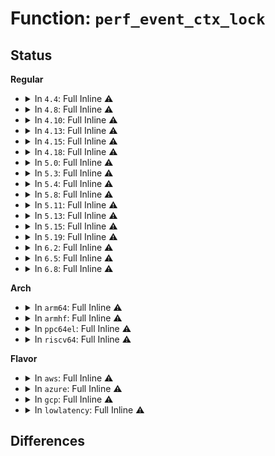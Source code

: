 # Function: <code>perf_event_ctx_lock</code>

## Status
<b>Regular</b>
<ul>
<li>
<details>
<summary>In <code>4.4</code>: Full Inline ⚠️</summary>

**Collision:** Unique Static

**Inline:** Full

**Transformation:** False

**Instances:**

```
In kernel/events/core.c (ffffffff8117dada)
Location: kernel/events/core.c:981
Inline: True
Inline callers:
  - kernel/events/core.c:perf_event_enable
  - kernel/events/core.c:perf_event_refresh
  - kernel/events/core.c:perf_event_disable
  - kernel/events/core.c:perf_read
  - kernel/events/core.c:perf_event_task_enable
  - kernel/events/core.c:perf_event_task_disable
  - kernel/events/core.c:perf_ioctl
```
</details>
</li>
<li>
<details>
<summary>In <code>4.8</code>: Full Inline ⚠️</summary>

**Collision:** Unique Static

**Inline:** Full

**Transformation:** False

**Instances:**

```
In kernel/events/core.c (ffffffff81191a29)
Location: kernel/events/core.c:1226
Inline: True
Inline callers:
  - kernel/events/core.c:perf_event_task_disable
  - kernel/events/core.c:perf_event_task_enable
  - kernel/events/core.c:perf_ioctl
  - kernel/events/core.c:perf_read
  - kernel/events/core.c:perf_event_release_kernel
  - kernel/events/core.c:perf_event_refresh
  - kernel/events/core.c:perf_event_enable
  - kernel/events/core.c:perf_event_disable
```
</details>
</li>
<li>
<details>
<summary>In <code>4.10</code>: Full Inline ⚠️</summary>

**Collision:** Unique Static

**Inline:** Full

**Transformation:** False

**Instances:**

```
In kernel/events/core.c (ffffffff811a11d9)
Location: kernel/events/core.c:1234
Inline: True
Inline callers:
  - kernel/events/core.c:perf_event_task_disable
  - kernel/events/core.c:perf_event_task_enable
  - kernel/events/core.c:perf_ioctl
  - kernel/events/core.c:perf_read
  - kernel/events/core.c:perf_event_release_kernel
  - kernel/events/core.c:perf_event_refresh
  - kernel/events/core.c:perf_event_enable
  - kernel/events/core.c:perf_event_disable
```
</details>
</li>
<li>
<details>
<summary>In <code>4.13</code>: Full Inline ⚠️</summary>

**Collision:** Unique Static

**Inline:** Full

**Transformation:** False

**Instances:**

```
In kernel/events/core.c (ffffffff811a8aa5)
Location: kernel/events/core.c:1226
Inline: True
Inline callers:
  - kernel/events/core.c:perf_event_task_disable
  - kernel/events/core.c:perf_event_task_enable
  - kernel/events/core.c:perf_ioctl
  - kernel/events/core.c:perf_read
  - kernel/events/core.c:perf_event_release_kernel
  - kernel/events/core.c:perf_event_refresh
  - kernel/events/core.c:perf_event_enable
  - kernel/events/core.c:perf_event_disable
```
</details>
</li>
<li>
<details>
<summary>In <code>4.15</code>: Full Inline ⚠️</summary>

**Collision:** Unique Static

**Inline:** Full

**Transformation:** False

**Instances:**

```
In kernel/events/core.c (ffffffff811bc2fd)
Location: kernel/events/core.c:1269
Inline: True
Inline callers:
  - kernel/events/core.c:perf_event_task_disable
  - kernel/events/core.c:perf_event_task_enable
  - kernel/events/core.c:perf_ioctl
  - kernel/events/core.c:perf_read
  - kernel/events/core.c:perf_event_read_value
  - kernel/events/core.c:perf_event_release_kernel
  - kernel/events/core.c:perf_event_refresh
  - kernel/events/core.c:perf_event_enable
  - kernel/events/core.c:perf_event_disable
```
</details>
</li>
<li>
<details>
<summary>In <code>4.18</code>: Full Inline ⚠️</summary>

**Collision:** Unique Static

**Inline:** Full

**Transformation:** False

**Instances:**

```
In kernel/events/core.c (ffffffff811dc4ad)
Location: kernel/events/core.c:1292
Inline: True
Inline callers:
  - kernel/events/core.c:perf_event_task_disable
  - kernel/events/core.c:perf_event_task_enable
  - kernel/events/core.c:perf_ioctl
  - kernel/events/core.c:perf_read
  - kernel/events/core.c:perf_event_read_value
  - kernel/events/core.c:perf_event_release_kernel
  - kernel/events/core.c:perf_event_refresh
  - kernel/events/core.c:perf_event_enable
  - kernel/events/core.c:perf_event_disable
```
</details>
</li>
<li>
<details>
<summary>In <code>5.0</code>: Full Inline ⚠️</summary>

**Collision:** Unique Static

**Inline:** Full

**Transformation:** False

**Instances:**

```
In kernel/events/core.c (ffffffff811ec8ad)
Location: kernel/events/core.c:1292
Inline: True
Inline callers:
  - kernel/events/core.c:perf_event_task_disable
  - kernel/events/core.c:perf_event_task_enable
  - kernel/events/core.c:perf_ioctl
  - kernel/events/core.c:perf_read
  - kernel/events/core.c:perf_event_read_value
  - kernel/events/core.c:perf_event_release_kernel
  - kernel/events/core.c:perf_event_refresh
  - kernel/events/core.c:perf_event_enable
  - kernel/events/core.c:perf_event_disable
```
</details>
</li>
<li>
<details>
<summary>In <code>5.3</code>: Full Inline ⚠️</summary>

**Collision:** Unique Static

**Inline:** Full

**Transformation:** False

**Instances:**

```
In kernel/events/core.c (ffffffff81204295)
Location: kernel/events/core.c:1294
Inline: True
Inline callers:
  - kernel/events/core.c:perf_event_task_disable
  - kernel/events/core.c:perf_event_task_enable
  - kernel/events/core.c:perf_ioctl
  - kernel/events/core.c:perf_read
  - kernel/events/core.c:perf_event_read_value
  - kernel/events/core.c:perf_event_release_kernel
  - kernel/events/core.c:perf_event_refresh
  - kernel/events/core.c:perf_event_enable
  - kernel/events/core.c:perf_event_disable
```
</details>
</li>
<li>
<details>
<summary>In <code>5.4</code>: Full Inline ⚠️</summary>

**Collision:** Unique Static

**Inline:** Full

**Transformation:** False

**Instances:**

```
In kernel/events/core.c (ffffffff81210e85)
Location: kernel/events/core.c:1294
Inline: True
Inline callers:
  - kernel/events/core.c:perf_event_task_disable
  - kernel/events/core.c:perf_event_task_enable
  - kernel/events/core.c:perf_ioctl
  - kernel/events/core.c:perf_read
  - kernel/events/core.c:perf_event_read_value
  - kernel/events/core.c:perf_event_release_kernel
  - kernel/events/core.c:perf_event_refresh
  - kernel/events/core.c:perf_event_enable
  - kernel/events/core.c:perf_event_disable
```
</details>
</li>
<li>
<details>
<summary>In <code>5.8</code>: Full Inline ⚠️</summary>

**Collision:** Unique Static

**Inline:** Full

**Transformation:** False

**Instances:**

```
In kernel/events/core.c (ffffffff8123ce4c)
Location: kernel/events/core.c:1356
Inline: True
Inline callers:
  - kernel/events/core.c:perf_event_task_disable
  - kernel/events/core.c:perf_event_task_enable
  - kernel/events/core.c:perf_compat_ioctl
  - kernel/events/core.c:perf_event_period
  - kernel/events/core.c:perf_event_pause
  - kernel/events/core.c:perf_read
  - kernel/events/core.c:perf_event_read_value
  - kernel/events/core.c:perf_event_release_kernel
  - kernel/events/core.c:perf_event_refresh
  - kernel/events/core.c:perf_event_enable
  - kernel/events/core.c:perf_event_disable
```
</details>
</li>
<li>
<details>
<summary>In <code>5.11</code>: Full Inline ⚠️</summary>

**Collision:** Unique Static

**Inline:** Full

**Transformation:** False

**Instances:**

```
In kernel/events/core.c (ffffffff8124707c)
Location: kernel/events/core.c:1374
Inline: True
Inline callers:
  - kernel/events/core.c:perf_event_task_disable
  - kernel/events/core.c:perf_event_task_enable
  - kernel/events/core.c:perf_compat_ioctl
  - kernel/events/core.c:perf_event_period
  - kernel/events/core.c:perf_event_pause
  - kernel/events/core.c:perf_read
  - kernel/events/core.c:perf_event_read_value
  - kernel/events/core.c:perf_event_release_kernel
  - kernel/events/core.c:perf_event_refresh
  - kernel/events/core.c:perf_event_enable
  - kernel/events/core.c:perf_event_disable
```
</details>
</li>
<li>
<details>
<summary>In <code>5.13</code>: Full Inline ⚠️</summary>

**Collision:** Unique Static

**Inline:** Full

**Transformation:** False

**Instances:**

```
In kernel/events/core.c (ffffffff8124af2c)
Location: kernel/events/core.c:1372
Inline: True
Inline callers:
  - kernel/events/core.c:perf_event_task_disable
  - kernel/events/core.c:perf_event_task_enable
  - kernel/events/core.c:perf_compat_ioctl
  - kernel/events/core.c:perf_event_period
  - kernel/events/core.c:perf_event_pause
  - kernel/events/core.c:perf_read
  - kernel/events/core.c:perf_event_read_value
  - kernel/events/core.c:perf_event_release_kernel
  - kernel/events/core.c:perf_event_refresh
  - kernel/events/core.c:perf_event_enable
  - kernel/events/core.c:perf_event_disable
```
</details>
</li>
<li>
<details>
<summary>In <code>5.15</code>: Full Inline ⚠️</summary>

**Collision:** Unique Static

**Inline:** Full

**Transformation:** False

**Instances:**

```
In kernel/events/core.c (ffffffff8128451c)
Location: kernel/events/core.c:1403
Inline: True
Inline callers:
  - kernel/events/core.c:perf_event_task_disable
  - kernel/events/core.c:perf_event_task_enable
  - kernel/events/core.c:perf_compat_ioctl
  - kernel/events/core.c:perf_event_period
  - kernel/events/core.c:perf_event_pause
  - kernel/events/core.c:perf_read
  - kernel/events/core.c:perf_event_read_value
  - kernel/events/core.c:perf_event_release_kernel
  - kernel/events/core.c:perf_event_refresh
  - kernel/events/core.c:perf_event_enable
  - kernel/events/core.c:perf_event_disable
```
</details>
</li>
<li>
<details>
<summary>In <code>5.19</code>: Full Inline ⚠️</summary>

**Collision:** Unique Static

**Inline:** Full

**Transformation:** False

**Instances:**

```
In kernel/events/core.c (ffffffff812d893d)
Location: kernel/events/core.c:1312
Inline: True
Inline callers:
  - kernel/events/core.c:perf_event_task_disable
  - kernel/events/core.c:perf_event_task_enable
  - kernel/events/core.c:perf_compat_ioctl
  - kernel/events/core.c:perf_event_period
  - kernel/events/core.c:perf_event_pause
  - kernel/events/core.c:perf_read
  - kernel/events/core.c:perf_event_read_value
  - kernel/events/core.c:perf_event_release_kernel
  - kernel/events/core.c:perf_event_refresh
  - kernel/events/core.c:perf_event_enable
  - kernel/events/core.c:perf_event_disable
```
</details>
</li>
<li>
<details>
<summary>In <code>6.2</code>: Full Inline ⚠️</summary>

**Collision:** Unique Static

**Inline:** Full

**Transformation:** False

**Instances:**

```
In kernel/events/core.c (ffffffff81340edd)
Location: kernel/events/core.c:1285
Inline: True
Inline callers:
  - kernel/events/core.c:perf_event_task_disable
  - kernel/events/core.c:perf_event_task_enable
  - kernel/events/core.c:perf_compat_ioctl
  - kernel/events/core.c:perf_event_period
  - kernel/events/core.c:perf_event_pause
  - kernel/events/core.c:perf_read
  - kernel/events/core.c:perf_event_read_value
  - kernel/events/core.c:perf_event_release_kernel
  - kernel/events/core.c:perf_event_refresh
  - kernel/events/core.c:perf_event_enable
  - kernel/events/core.c:perf_event_disable
```
</details>
</li>
<li>
<details>
<summary>In <code>6.5</code>: Full Inline ⚠️</summary>

**Collision:** Unique Static

**Inline:** Full

**Transformation:** False

**Instances:**

```
In kernel/events/core.c (ffffffff81371e6d)
Location: kernel/events/core.c:1285
Inline: True
Inline callers:
  - kernel/events/core.c:perf_event_task_disable
  - kernel/events/core.c:perf_event_task_enable
  - kernel/events/core.c:perf_compat_ioctl
  - kernel/events/core.c:perf_event_period
  - kernel/events/core.c:perf_event_pause
  - kernel/events/core.c:perf_read
  - kernel/events/core.c:perf_event_read_value
  - kernel/events/core.c:perf_event_release_kernel
  - kernel/events/core.c:perf_event_refresh
  - kernel/events/core.c:perf_event_enable
  - kernel/events/core.c:perf_event_disable
```
</details>
</li>
<li>
<details>
<summary>In <code>6.8</code>: Full Inline ⚠️</summary>

**Collision:** Unique Static

**Inline:** Full

**Transformation:** False

**Instances:**

```
In kernel/events/core.c (ffffffff8139b1dd)
Location: kernel/events/core.c:1296
Inline: True
Inline callers:
  - kernel/events/core.c:perf_event_task_disable
  - kernel/events/core.c:perf_event_task_enable
  - kernel/events/core.c:perf_compat_ioctl
  - kernel/events/core.c:perf_event_period
  - kernel/events/core.c:perf_event_pause
  - kernel/events/core.c:perf_read
  - kernel/events/core.c:perf_event_read_value
  - kernel/events/core.c:perf_event_release_kernel
  - kernel/events/core.c:perf_event_refresh
  - kernel/events/core.c:perf_event_enable
  - kernel/events/core.c:perf_event_disable
```
</details>
</li>
</ul>
<b>Arch</b>
<ul>
<li>
<details>
<summary>In <code>arm64</code>: Full Inline ⚠️</summary>

**Collision:** Unique Static

**Inline:** Full

**Transformation:** False

**Instances:**

```
In kernel/events/core.c (ffff80001029b380)
Location: kernel/events/core.c:1294
Inline: True
Inline callers:
  - kernel/events/core.c:perf_event_task_disable
  - kernel/events/core.c:perf_event_task_enable
  - kernel/events/core.c:perf_ioctl
  - kernel/events/core.c:perf_read
  - kernel/events/core.c:perf_event_read_value
  - kernel/events/core.c:perf_event_release_kernel
  - kernel/events/core.c:perf_event_refresh
  - kernel/events/core.c:perf_event_enable
  - kernel/events/core.c:perf_event_disable
```
</details>
</li>
<li>
<details>
<summary>In <code>armhf</code>: Full Inline ⚠️</summary>

**Collision:** Unique Static

**Inline:** Full

**Transformation:** False

**Instances:**

```
In kernel/events/core.c (c04ca81c)
Location: kernel/events/core.c:1294
Inline: True
Inline callers:
  - kernel/events/core.c:perf_event_task_disable
  - kernel/events/core.c:perf_event_task_enable
  - kernel/events/core.c:perf_ioctl
  - kernel/events/core.c:perf_read
  - kernel/events/core.c:perf_event_read_value
  - kernel/events/core.c:perf_event_release_kernel
  - kernel/events/core.c:perf_event_refresh
  - kernel/events/core.c:perf_event_enable
  - kernel/events/core.c:perf_event_disable
```
</details>
</li>
<li>
<details>
<summary>In <code>ppc64el</code>: Full Inline ⚠️</summary>

**Collision:** Unique Static

**Inline:** Full

**Transformation:** False

**Instances:**

```
In kernel/events/core.c (c00000000034b120)
Location: kernel/events/core.c:1294
Inline: True
Inline callers:
  - kernel/events/core.c:perf_event_task_disable
  - kernel/events/core.c:perf_event_task_enable
  - kernel/events/core.c:perf_ioctl
  - kernel/events/core.c:perf_read
  - kernel/events/core.c:perf_event_read_value
  - kernel/events/core.c:perf_event_release_kernel
  - kernel/events/core.c:perf_event_refresh
  - kernel/events/core.c:perf_event_enable
  - kernel/events/core.c:perf_event_disable
```
</details>
</li>
<li>
<details>
<summary>In <code>riscv64</code>: Full Inline ⚠️</summary>

**Collision:** Unique Static

**Inline:** Full

**Transformation:** False

**Instances:**

```
In kernel/events/core.c (ffffffe0001cd94c)
Location: kernel/events/core.c:1294
Inline: True
Inline callers:
  - kernel/events/core.c:perf_event_task_disable
  - kernel/events/core.c:perf_event_task_enable
  - kernel/events/core.c:perf_ioctl
  - kernel/events/core.c:perf_read
  - kernel/events/core.c:perf_event_read_value
  - kernel/events/core.c:perf_event_release_kernel
  - kernel/events/core.c:perf_event_refresh
  - kernel/events/core.c:perf_event_enable
  - kernel/events/core.c:perf_event_disable
```
</details>
</li>
</ul>
<b>Flavor</b>
<ul>
<li>
<details>
<summary>In <code>aws</code>: Full Inline ⚠️</summary>

**Collision:** Unique Static

**Inline:** Full

**Transformation:** False

**Instances:**

```
In kernel/events/core.c (ffffffff812094d5)
Location: kernel/events/core.c:1294
Inline: True
Inline callers:
  - kernel/events/core.c:perf_event_task_disable
  - kernel/events/core.c:perf_event_task_enable
  - kernel/events/core.c:perf_ioctl
  - kernel/events/core.c:perf_read
  - kernel/events/core.c:perf_event_read_value
  - kernel/events/core.c:perf_event_release_kernel
  - kernel/events/core.c:perf_event_refresh
  - kernel/events/core.c:perf_event_enable
  - kernel/events/core.c:perf_event_disable
```
</details>
</li>
<li>
<details>
<summary>In <code>azure</code>: Full Inline ⚠️</summary>

**Collision:** Unique Static

**Inline:** Full

**Transformation:** False

**Instances:**

```
In kernel/events/core.c (ffffffff811fc285)
Location: kernel/events/core.c:1294
Inline: True
Inline callers:
  - kernel/events/core.c:perf_event_task_disable
  - kernel/events/core.c:perf_event_task_enable
  - kernel/events/core.c:perf_ioctl
  - kernel/events/core.c:perf_read
  - kernel/events/core.c:perf_event_read_value
  - kernel/events/core.c:perf_event_release_kernel
  - kernel/events/core.c:perf_event_refresh
  - kernel/events/core.c:perf_event_enable
  - kernel/events/core.c:perf_event_disable
```
</details>
</li>
<li>
<details>
<summary>In <code>gcp</code>: Full Inline ⚠️</summary>

**Collision:** Unique Static

**Inline:** Full

**Transformation:** False

**Instances:**

```
In kernel/events/core.c (ffffffff81207275)
Location: kernel/events/core.c:1294
Inline: True
Inline callers:
  - kernel/events/core.c:perf_event_task_disable
  - kernel/events/core.c:perf_event_task_enable
  - kernel/events/core.c:perf_ioctl
  - kernel/events/core.c:perf_read
  - kernel/events/core.c:perf_event_read_value
  - kernel/events/core.c:perf_event_release_kernel
  - kernel/events/core.c:perf_event_refresh
  - kernel/events/core.c:perf_event_enable
  - kernel/events/core.c:perf_event_disable
```
</details>
</li>
<li>
<details>
<summary>In <code>lowlatency</code>: Full Inline ⚠️</summary>

**Collision:** Unique Static

**Inline:** Full

**Transformation:** False

**Instances:**

```
In kernel/events/core.c (ffffffff81215ff5)
Location: kernel/events/core.c:1294
Inline: True
Inline callers:
  - kernel/events/core.c:perf_event_task_disable
  - kernel/events/core.c:perf_event_task_enable
  - kernel/events/core.c:perf_ioctl
  - kernel/events/core.c:perf_read
  - kernel/events/core.c:perf_event_read_value
  - kernel/events/core.c:perf_event_release_kernel
  - kernel/events/core.c:perf_event_refresh
  - kernel/events/core.c:perf_event_enable
  - kernel/events/core.c:perf_event_disable
```
</details>
</li>
</ul>

## Differences
